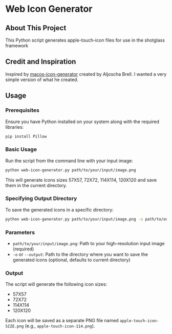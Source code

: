 # Web Icon Generator

## About This Project

This Python script generates apple-touch-icon files for use in the shotglass framework

## Credit and Inspiration

Inspired by [macos-icon-generator](https://github.com/qwertzalcoatl/macos-icon-generator) created by Aljoscha Brell. I wanted a very simple version of what he created.

## Usage

### Prerequisites

Ensure you have Python installed on your system along with the required libraries:

```bash
pip install Pillow
```
### Basic Usage

Run the script from the command line with your input image:

```bash
python web-icon-generator.py path/to/your/input/image.png
```

This will generate icons sizes 57X57, 72X72, 114X114, 120X120 and save them in the current directory.

### Specifying Output Directory

To save the generated icons in a specific directory:

```bash
python web-icon-generator.py path/to/your/input/image.png -o path/to/output/directory
```

### Parameters

- `path/to/your/input/image.png`: Path to your high-resolution input image (required)
- `-o` or `--output`: Path to the directory where you want to save the generated icons (optional, defaults to current directory)

### Output

The script will generate the following icon sizes:
- 57X57
- 72X72
- 114X114
- 120X120

Each icon will be saved as a separate PNG file named `apple-touch-icon-SIZE.png` (e.g., `apple-touch-icon-114.png`).
